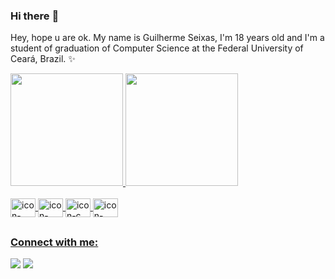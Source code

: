 ### Hi there :wave:

Hey, hope u are ok. My name is Guilherme Seixas, I'm 18 years old and I'm a student of graduation of Computer Science at the Federal University of Ceará, Brazil. :sparkles:

<div>
  <a href="https://github.com/guiseixas">
  <img height="180em" src="https://github-readme-stats.vercel.app/api?username=guiseixas&show_icons=true&theme=dracula&include_all_commits=true&count_private=true"/>
  <img height="180em" src="https://github-readme-stats.vercel.app/api/top-langs/?username=guiseixas&layout=compact&langs_count=7&theme=dracula"/>
</div>

<div style="display: inline_block"><br>
  <img align="center" alt="icon-vscode" height="30" width="40" src="https://cdn.jsdelivr.net/gh/devicons/devicon/icons/vscode/vscode-original.svg">
  <img align="center" alt="icon-java" height="30" width="40" src="https://cdn.jsdelivr.net/gh/devicons/devicon/icons/java/java-original.svg">
  <img align="center" alt="icon-c" height="30" width="40" src="https://cdn.jsdelivr.net/gh/devicons/devicon/icons/c/c-original.svg">
  <img align="center" alt="icon-html" height="30" width="40" src="https://cdn.jsdelivr.net/gh/devicons/devicon/icons/html5/html5-original.svg">
</div>
  
  ##
  
  ### Connect with me:
  
  <div>
  <a href = "mailto:guilhermesantoseixas@gmail.com"><img src="https://img.shields.io/badge/-Gmail-%23333?style=for-the-badge&logo=gmail&logoColor=white" target="_blank"></a>
  <a href="https://www.linkedin.com/in/guilherme-seixas-382661211/" target="_blank"><img src="https://img.shields.io/badge/-LinkedIn-%230077B5?style=for-the-badge&logo=linkedin&logoColor=white" target="_blank"></a>   
  </div>
